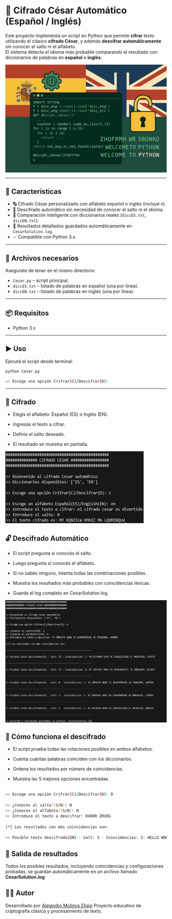 # 🔐 Cifrado César Automático (Español / Inglés)

Este proyecto implementa un script en Python que permite **cifrar** texto utilizando el clásico **cifrado César**, y además **descifrar automáticamente** sin conocer el salto ni el alfabeto.  
El sistema detecta el idioma más probable comparando el resultado con diccionarios de palabras en **español** e **inglés**.

![Header](./images/Header.png)

---

## 🚀 Características

- 🔠 Cifrado César personalizado con alfabeto español o inglés (incluye `ñ`).
- 🧠 Descifrado automático sin necesidad de conocer el salto ni el idioma.
- 🧾 Comparación inteligente con diccionarios reales (`diccES.txt`, `diccEN.txt`).
- 📄 Resultados detallados guardados automáticamente en `CesarSolution.log`.
- ✅ Compatible con Python 3.x.

---

## 📁 Archivos necesarios

Asegurate de tener en el mismo directorio:

- `Cesar.py` – script principal.
- `diccES.txt` – listado de palabras en español (una por línea).
- `diccEN.txt` – listado de palabras en inglés (una por línea).

---

## 📦 Requisitos

- Python 3.x

---

## ▶️ Uso

Ejecutá el script desde terminal:

```bash
python Cesar.py
```

```bash
>> Escoge una opción Crifrar(C)/Descifrar(D):
```

---

## 🔐 Cifrado
- Elegís el alfabeto: Español (ES) o Inglés (EN).

- Ingresás el texto a cifrar.

- Definís el salto deseado.

- El resultado se muestra en pantalla.

![CifradoCesar](./images/Cifrado.png)

## 🔓 Descifrado Automático
- El script pregunta si conocés el salto.

- Luego pregunta si conocés el alfabeto.

- Si no sabés ninguno, intenta todas las combinaciones posibles.

- Muestra los resultados más probables con coincidencias léxicas.

- Guarda el log completo en CesarSolution.log.

![DescifradoCesar](./images/Descifrado.png)

## 🧠 Cómo funciona el descifrado
- El script prueba todas las rotaciones posibles en ambos alfabetos.

- Cuenta cuántas palabras coinciden con los diccionarios.

- Ordena los resultados por número de coincidencias.

- Muestra las 5 mejores opciones encontradas.

```bash

>> Escoge una opción Crifrar(C)/Descifrar(D): D

>> ¿Conoces el salto?(S/N): N
>> ¿Conoces el alfabeto?(S/N): N
>> Introduce el texto a descifrar: KHOOR ZRUOG

[*] Los resultados con más coincidencias son:

>> Posible texto descifrado(EN) - Salt: 3 - Coincidencias: 2: HELLO WORLD
```

## 📄 Salida de resultados
Todos los posibles resultados, incluyendo coincidencias y configuraciones probadas, se guardan automáticamente en un archivo llamado **CesarSolution.log**

## 🧑‍💻 Autor
Desarrollado por [Alejandro Molinos Eligio](https://github.com/AlejandroMolinosEligio)
Proyecto educativo de criptografía clásica y procesamiento de texto.